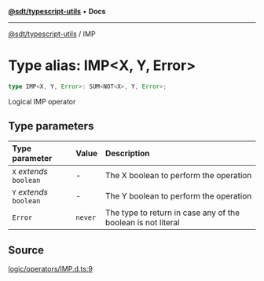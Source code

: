 [**@sdt/typescript-utils**](../README.md) • **Docs**

***

[@sdt/typescript-utils](../globals.md) / IMP

# Type alias: IMP\<X, Y, Error\>

```ts
type IMP<X, Y, Error>: SUM<NOT<X>, Y, Error>;
```

Logical IMP operator

## Type parameters

| Type parameter | Value | Description |
| :------ | :------ | :------ |
| `X` *extends* `boolean` | - | The X boolean to perform the operation |
| `Y` *extends* `boolean` | - | The Y boolean to perform the operation |
| `Error` | `never` | The type to return in case any of the boolean is not literal |

## Source

[logic/operators/IMP.d.ts:9](https://github.com/sylvaindethier/typescript-utils/blob/83679697f5d7fa0b2956157cf34be5813a5e5434/types/logic/operators/IMP.d.ts#L9)

